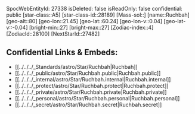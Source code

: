 ﻿---
location:
- 60.24
- -21.45
- 80
tags:
- astro/Star
type: Star
---

SpocWebEntityId: 27338
isDeleted: false
isReadOnly: false
confidential: public
[star-class::A5]
[star-class-id::28189]
[Mass-sol::]
[name::Ruchbah]
[geo-alt::80]
[geo-lon::21.45]
[geo-lat::60.24]
[geo-lon-v::0.04]
[geo-lat-v::-0.04]
[bright-min::27]
[bright-max::27]
[Zodiac-index::4]
[ZodiacId::28100]
[NextStarId::27482]



## Confidential Links & Embeds: 
- [[../../../_Standards/astro/Star/Ruchbah|Ruchbah]] 
- [[../../../_public/astro/Star/Ruchbah.public|Ruchbah.public]] 
- [[../../../_internal/astro/Star/Ruchbah.internal|Ruchbah.internal]] 
- [[../../../_protect/astro/Star/Ruchbah.protect|Ruchbah.protect]] 
- [[../../../_private/astro/Star/Ruchbah.private|Ruchbah.private]] 
- [[../../../_personal/astro/Star/Ruchbah.personal|Ruchbah.personal]] 
- [[../../../_secret/astro/Star/Ruchbah.secret|Ruchbah.secret]] 

